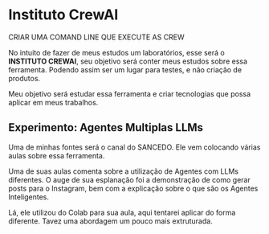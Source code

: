 # Instituto CrewAI

CRIAR UMA COMAND LINE QUE EXECUTE AS CREW

No intuito de fazer de meus estudos um laboratórios, esse será o **INSTITUTO CREWAI**, seu objetivo será conter meus estudos sobre essa ferramenta. Podendo assim ser um lugar para testes, e não criação de produtos.

Meu objetivo será estudar essa ferramenta e criar tecnologias que possa aplicar em meus trabalhos.

## Experimento: Agentes Multiplas LLMs

Uma de minhas fontes será o canal do SANCEDO. Ele vem colocando várias aulas sobre essa ferramenta.

Uma de suas aulas comenta sobre a utilização de Agentes com LLMs diferentes. O auge de sua esplanação foi a demonstração de como gerar posts para o Instagram, bem com a explicação sobre o que são os Agentes Inteligentes.

Lá, ele utilizou do Colab para sua aula, aqui tentarei aplicar do forma diferente. Tavez uma abordagem um pouco mais extruturada.